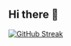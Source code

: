 ## Hi there 👋


[![GitHub Streak](https://streak-stats.demolab.com/?user=liambarness)](https://git.io/streak-stats)
